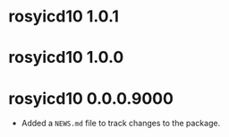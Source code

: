 # rosyicd10 1.0.1

# rosyicd10 1.0.0

# rosyicd10 0.0.0.9000

* Added a `NEWS.md` file to track changes to the package.
